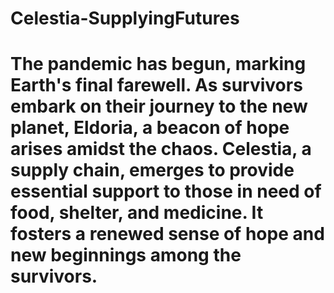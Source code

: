 # Celestia-SupplyingFutures
# The pandemic has begun, marking Earth's final farewell. As survivors embark on their journey to the new planet, Eldoria, a beacon of hope arises amidst the chaos. Celestia, a supply chain, emerges to provide essential support to those in need of food, shelter, and medicine. It fosters a renewed sense of hope and new beginnings among the survivors.
